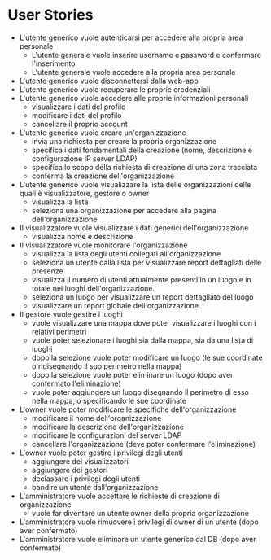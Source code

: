 # User Stories

- L&#39;utente generico vuole autenticarsi per accedere alla propria area personale
  - L&#39;utente generale vuole inserire username e password e confermare l&#39;inserimento
  - L&#39;utente generale vuole accedere alla propria area personale
- L&#39;utente generico vuole disconnettersi dalla web-app
- L&#39;utente generico vuole recuperare le proprie credenziali <!-- TODO discutere del recupero credenziali -->
- L&#39;utente generico vuole accedere alle proprie informazioni personali
  - visualizzare i dati del profilo
  - modificare i dati del profilo
  - cancellare il proprio account
- L&#39;utente generico vuole creare un&#39;organizzazione
  - invia una richiesta per creare la propria organizzazione
  - specifica i dati fondamentali della creazione (nome, descrizione e configurazione IP server LDAP)
  - specifica lo scopo della richiesta di creazione di una zona tracciata <!-- TODO discutere dello scopo -->
  - conferma la creazione dell&#39;organizzazione
- L&#39;utente generico vuole visualizzare la lista delle organizzazioni delle quali è visualizzatore, gestore o owner
  - visualizza la lista
  - seleziona una organizzazione per accedere alla pagina dell&#39;organizzazione
- Il visualizzatore vuole visualizzare i dati generici dell&#39;organizzazione
  - visualizza nome e descrizione
- Il visualizzatore vuole monitorare l&#39;organizzazione
  - visualizza la lista degli utenti collegati all&#39;organizzazione
  - seleziona un utente dalla lista per visualizzare report dettagliati delle presenze
  - visualizza il numero di utenti attualmente presenti in un luogo e in totale nei luoghi dell&#39;organizzazione.
  - seleziona un luogo per visualizzare un report dettagliato del luogo
  - visualizzare un report globale dell&#39;organizzazione
- Il gestore vuole gestire i luoghi
  - vuole visualizzare una mappa dove poter visualizzare i luoghi con i relativi perimetri
  - vuole poter selezionare i luoghi sia dalla mappa, sia da una lista di luoghi
  - dopo la selezione vuole poter modificare un luogo (le sue coordinate o ridisegnando il suo perimetro nella mappa)
  - dopo la selezione vuole poter eliminare un luogo (dopo aver confermato l&#39;eliminazione)
  - vuole poter aggiungere un luogo disegnando il perimetro di esso nella mappa, o specificando le sue coordinate
- L&#39;owner vuole poter modificare le specifiche dell&#39;organizzazione
  - modificare il nome dell&#39;organizzazione
  - modificare la descrizione dell&#39;organizzazione
  - modificare le configurazioni del server LDAP
  - cancellare l&#39;organizzazione (deve poter confermare l&#39;eliminazione)
- L&#39;owner vuole poter gestire i privilegi degli utenti
  - aggiungere dei visualizzatori
  - aggiungere dei gestori
  - declassare i privilegi degli utenti
  - bandire un utente dall&#39;organizzazione
- L&#39;amministratore vuole accettare le richieste di creazione di organizzazione
  - vuole far diventare un utente owner della propria organizzazione
- L&#39;amministratore vuole rimuovere i privilegi di owner di un utente (dopo aver confermato) <!-- TODO discutere cancellazione organizzazione senza owner -->
- L&#39;amministratore vuole eliminare un utente generico dal DB (dopo aver confermato)
